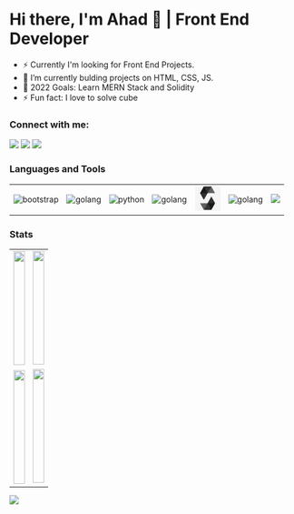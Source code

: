 # Hi there, I'm Ahad 👋 | Front End Developer 

- ⚡ Currently I'm looking for Front End Projects.
- 🌱 I’m currently bulding projects on HTML, CSS, JS.
- 🥅 2022 Goals: Learn MERN Stack and Solidity
- ⚡ Fun fact: I love to solve cube

### Connect with me:
<p align="left">
  <a target="_blank" href= "https://www.linkedin.com/in/ahadweb3/"><img src="https://img.icons8.com/color/30/000000/linkedin-circled--v1.png" height="45"></a>
  <a target="_blank" href= "https://twitter.com/AhadWeb3"><img src="https://img.icons8.com/color/30/000000/twitter--v1.png" height="45"></a>
  <a target="_blank" href="https://www.instagram.com/AhadWeb3/"><img src="https://img.icons8.com/fluency/30/000000/instagram-new.png" height="45"></a>
</p>

### Languages and Tools
<table>
   <tr>
        <td><img src="https://img.icons8.com/color/48/000000/bootstrap.png" alt="bootstrap" height="45"></td>
        <td><img src="https://cdn.jsdelivr.net/gh/devicons/devicon/icons/javascript/javascript-original.svg" alt="golang" height="45"></td>
        <td><img src="https://cdn.jsdelivr.net/gh/devicons/devicon/icons/react/react-original.svg" alt="python" height="45"></td>
        <td><img src="https://cdn.jsdelivr.net/gh/devicons/devicon/icons/nodejs/nodejs-original.svg" alt="golang" height="45"></td>
        <td><img src="https://github.com/kroim/profile/blob/master/icons/icon_solidity.png?raw=true" alt="android" height="45"></td>
        <td><img src="https://storage.googleapis.com/opensea-static/Logomark/Logomark-Blue.svg" alt="golang" height="45"></td>
        <td><img src="https://img.icons8.com/color/48/000000/git.png"/></td>
    </tr>
</table>

### Stats

<table>
   <tr>
        <td><img width = "100%" align="left" height="200" src="https://github-readme-stats.vercel.app/api/top-langs/?username=AhadWeb3&layout=compact"></td>
        <td><img width = "100%" height="200" src="http://github-readme-streak-stats.herokuapp.com?user=AhadWeb3&ring=4F94EF&fire=4F94EF&currStreakLabel=4F94EF"></td>
    </tr>
    <tr>
        <td><img width = "100%" height="200" align="left" src="https://github-readme-stats.vercel.app/api?username=AhadWeb3&show_icons=true&locale=en"></td>
        <td><img width = "100%" height="200" src="https://github-readme-stats.vercel.app/api/wakatime?username=ahad4387&hide=other&hide_title=true&hide_background=true"></td>
    </tr>
</table>
<img src="https://activity-graph.herokuapp.com/graph?username=AhadWeb3&theme=minimal">
          
<!--
<img width = "47%" align="left" height="190" src="https://github-readme-stats.vercel.app/api/top-langs/?username=AhadWeb3&layout=compact">
<img width = "47%" height="200" src="http://github-readme-streak-stats.herokuapp.com?user=AhadWeb3&ring=4F94EF&fire=4F94EF&currStreakLabel=4F94EF"> 
<img width = "47%" height="200" align="left" src="https://github-readme-stats.vercel.app/api?username=AhadWeb3&show_icons=true&locale=en">
<img width = "47%" height="200" src="https://github-readme-stats.vercel.app/api/wakatime?username=ahad4387&hide=other&hide_title=true">
-->

